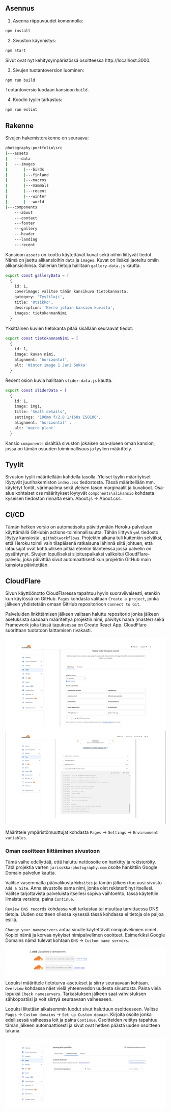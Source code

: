 ## Asennus

1. Asenna riippuvuudet komennolla:
```bash
npm install
```

2. Sivuston käynnistys:
```bash
npm start
```

Sivut ovat nyt kehitysympäristössä osoitteessa http://localhost:3000.


3. Sivujen tuotantoversion luominen:
```bash
npm run build
```

Tuotantoversio luodaan kansioon `build`.


4. Koodin tyylin tarkastus:
```bash
npm run eslint
```

## Rakenne

Sivujen hakemistorakenne on seuraava:

```bash
photography-portfolio\src
|---assets
|   ---data
|   ---images
|       |---birds
|       |---finland
|       |---macros
|       |---mammals
|       |---recent
|       |---winter
|       |---world
|---components
    ---about
    ---contact
    ---footer
    ---gallery
    ---header
    ---landing
    ---recent
```

Kansioon `assets` on koottu käytettävät kuvat sekä niihin liittyvät tiedot. Nämä on jaettu alikansioihin `data` ja `images`. Kuvat on lisäksi jaoteltu omiin alikansioihinsa. Gallerian tietoja hallitaan `gallery-data.js` kautta.
```bash
export const galleryData = [
  {
    id: 1,
    coverimage: valitse tähän kansikuva tietokannasta,
    gategory: 'Tyylilaji',
    title: 'Otsikko',
    description: 'Kerro jotain kansion kuvista',
    images: tietokannanNimi
  }
```
Yksittäinen kuvien tietokanta pitää sisällään seuraavat tiedot:
```bash
export const tietokannanNimi = [
  {
    id: 1,
    image: kuvan nimi,
    alignment: 'horizontal',
    alt: 'Winter image 1 Jari Sokka'
  }
```
 Recent osion kuvia hallitaan `slider-data.js` kautta.
```bash
export const sliderData = [
  {
    id: 1,
    image: img1,
    title: 'Small details',
    settings: '100mm f/2.8 1/160s ISO100',
    alignment: 'horizontal' ,
    alt: 'macro plant'
  }
```



Kansio `components` sisältää sivuston jokaisen osa-alueen oman kansion, jossa on tämän osuuden toiminnallisuus ja tyylien määrittely.

## Tyylit

Sivuston tyylit määritellään kahdella tasolla. Yleiset tyylin määritykset löytyvät juurihakemiston `index.css` tiedostosta. Tässä määritellään mm. käytetyt fontit, värimaailma sekä yleisen tason marginaalit ja kuvakoot. Osa-alue kohtaiset css määritykset löytyvät `components\alikansio` kohdasta kyseisen tiedoston rinnalta esim. About.js -> About.css.  

## CI/CD

Tämän hetken versio on automatisoitu päivittymään Heroku-palveluun käyttämällä GitHubin actions-toiminnallisuutta. Tähän liittyvä `yml` tiedosto löytyy kansiosta `.github\workflows`. Projektin aikana tuli kuitenkin selväksi, että Heroku toimii vain tilapäisenä ratkaisuna lähinnä siitä johtuen, että latausajat ovat kohtuullisen pitkiä etenkin tilanteessa jossa palvelin on pysähtynyt. Sivujen lopulliseksi sijoituspaikaksi valikoitui CloudFlare-palvelu, joka päivittää sivut automaattisesti kun projektin GitHub main kansiota päivitetään.

## CloudFlare

Sivun käyttöönotto CloudFlaressa tapahtuu hyvin suoraviivaisesti, etenkin kun käytössä on GitHub. `Pages` kohdasta valitaan `Create a project`, jonka jälkeen yhdistetään omaan GitHub repositorioon `Connect to Git`.

Palveluiden linkittämisen jälkeen valitaan haluttu repositorio jonka jälkeen asetuksista saadaan määriteltyä projektin nimi, päivitys haara (master) sekä Framework joka tässä tapuksessa on Create React App. CloudFlare suorittaan tuotatoon laittamisen rivakasti.

![cloud1](./cloud1.png)
![cloud1](./cloud2.png)

Määrittele ympäristömuuttujat kohdasta `Pages` -> `Settings` -> `Environment variables`.

### Oman osoitteen liittäminen sivustoon

Tämä vaihe edellyttää, että haluttu nettiosoite on hankitty ja rekisteröity. Tätä projektia varten `jarisokka-photography.com` osoite hankittiin Google Domain palvelun kautta.

Valitse vasemmalta päävalikosta `Websites` ja tämän jälkeen luo uusi sivusto `Add a Site`. Anna sivustolle sama nimi, jonka olet rekisteröinyt itsellesi. Valitse tarjottavista palveluista itsellesi sopiva vaihtoehto, tässä käytettiin ilmaista versiota, paina `Continue`.

`Review DNS records` kohdassa voit tarkastaa tai muuttaa tarvittaessa DNS tietoja. Uuden osoitteen ollessa kysessä tässä kohdassa ei tietoja ole paljoa esillä.

`Change your nameservers` antaa sinulle käytettävät nimipalvelimien nimet. Kopioi nämä ja korvaa nykyiset nimipalvelimen osoitteet. Esimerkiksi Google Domains nämä tulevat kohtaan `DNS` -> `Custom name servers`.

![dns](./dns.png)

Lopuksi määrittele tietoturva-asetukset ja siirry seuraavaan kohtaan. `Overview` kohdassa näet vielä yhteenvedon uudesta sivustosta. Paina vielä lopuksi `Check nameservers`. Tarkastuksen jälkeen saat vahvistuksen sähköpostiisi ja voit siirtyä seuraavaan vaiheeseen.

Lopuksi liitetään aikaisemmin luodut sivut haluttuun osoitteeseen. Valitse `Pages` -> `Custom domains` -> `Set up Custom domain`. Kirjoita osoite jonka edellisessä vaiheessa loit ja paina `Continue`. Osoitteiden reititys tapahtuu tämän jälkeen automaattisesti ja sivut ovat hetken päästä uuden osoitteen takana. 

![cloud3](./cloud3.png)
